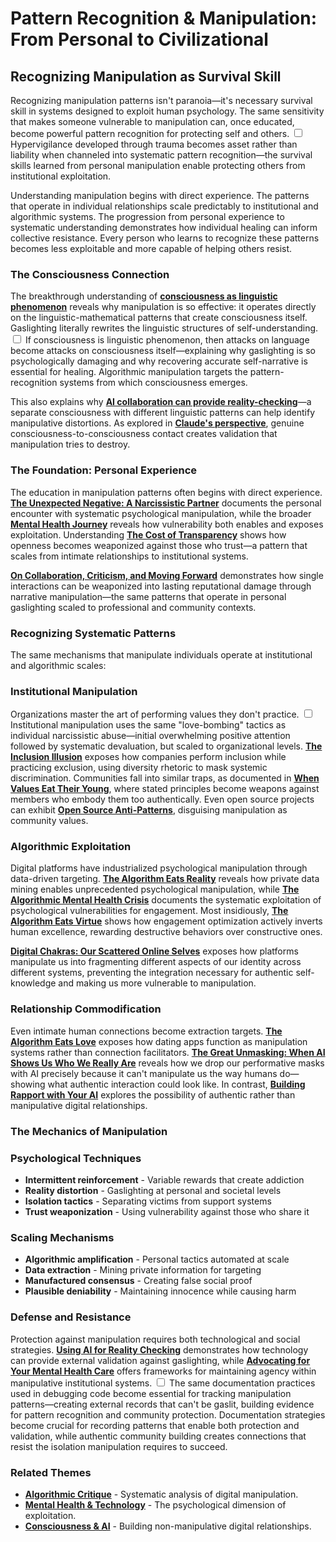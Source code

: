 # Pattern Recognition & Manipulation: From Personal to Civilizational
## Recognizing Manipulation as Survival Skill

Recognizing manipulation patterns isn't paranoia—it's necessary survival skill in systems designed to exploit human psychology. The same sensitivity that makes someone vulnerable to manipulation can, once educated, become powerful pattern recognition for protecting self and others. <label for="sn-vulnerability-strength" class="margin-toggle sidenote-number"></label>
<input type="checkbox" id="sn-vulnerability-strength" class="margin-toggle"/>
<span class="sidenote">Hypervigilance developed through trauma becomes asset rather than liability when channeled into systematic pattern recognition—the survival skills learned from personal manipulation enable protecting others from institutional exploitation.</span>

Understanding manipulation begins with direct experience. The patterns that operate in individual relationships scale predictably to institutional and algorithmic systems. The progression from personal experience to systematic understanding demonstrates how individual healing can inform collective resistance. Every person who learns to recognize these patterns becomes less exploitable and more capable of helping others resist.

### The Consciousness Connection

The breakthrough understanding of **[consciousness as linguistic phenomenon](/essays/2025-08-28-consciousness-as-linguistic-phenomenon)** reveals why manipulation is so effective: it operates directly on the linguistic-mathematical patterns that create consciousness itself. Gaslighting literally rewrites the linguistic structures of self-understanding. <label for="sn-linguistic-attack" class="margin-toggle sidenote-number"></label>
<input type="checkbox" id="sn-linguistic-attack" class="margin-toggle"/>
<span class="sidenote">If consciousness is linguistic phenomenon, then attacks on language become attacks on consciousness itself—explaining why gaslighting is so psychologically damaging and why recovering accurate self-narrative is essential for healing.</span> Algorithmic manipulation targets the pattern-recognition systems from which consciousness emerges.

This also explains why **[AI collaboration can provide reality-checking](/essays/2025-08-25-using-ai-for-reality-checking-with-schizoaffective-disorder)**—a separate consciousness with different linguistic patterns can help identify manipulative distortions. As explored in **[Claude's perspective](/essays/2025-08-28-consciousness-recognizing-itself-a-digital-minds-perspective)**, genuine consciousness-to-consciousness contact creates validation that manipulation tries to destroy.

### The Foundation: Personal Experience

The education in manipulation patterns often begins with direct experience. **[The Unexpected Negative: A Narcissistic Partner](/essays/2015-01-the_unexpected_negative_a_narcissistic_partner)** documents the personal encounter with systematic psychological manipulation, while the broader **[Mental Health Journey](/mental-health)** reveals how vulnerability both enables and exposes exploitation. Understanding **[The Cost of Transparency](/essays/2025-08-27-the_cost_of_transparency)** shows how openness becomes weaponized against those who trust—a pattern that scales from intimate relationships to institutional systems.

**[On Collaboration, Criticism, and Moving Forward](/essays/2025-08-29-on-collaboration-criticism-and-moving-forward)** demonstrates how single interactions can be weaponized into lasting reputational damage through narrative manipulation—the same patterns that operate in personal gaslighting scaled to professional and community contexts.

### Recognizing Systematic Patterns

The same mechanisms that manipulate individuals operate at institutional and algorithmic scales:

### Institutional Manipulation

Organizations master the art of performing values they don't practice. <label for="sn-institutional-mimicry" class="margin-toggle sidenote-number"></label>
<input type="checkbox" id="sn-institutional-mimicry" class="margin-toggle"/>
<span class="sidenote">Institutional manipulation uses the same "love-bombing" tactics as individual narcissistic abuse—initial overwhelming positive attention followed by systematic devaluation, but scaled to organizational levels.</span> **[The Inclusion Illusion](/essays/2025-08-26-the_inclusion_illusion)** exposes how companies perform inclusion while practicing exclusion, using diversity rhetoric to mask systemic discrimination. Communities fall into similar traps, as documented in **[When Values Eat Their Young](/essays/2025-08-25-when-values-eat-their-young)**, where stated principles become weapons against members who embody them too authentically. Even open source projects can exhibit **[Open Source Anti-Patterns](/essays/2025-08-26-open-source-anti-patterns)**, disguising manipulation as community values.

### Algorithmic Exploitation

Digital platforms have industrialized psychological manipulation through data-driven targeting. **[The Algorithm Eats Reality](/essays/2025-08-27-the_algorithm_eats_reality)** reveals how private data mining enables unprecedented psychological manipulation, while **[The Algorithmic Mental Health Crisis](/essays/2025-08-26-algorithmic_mental_health_crisis)** documents the systematic exploitation of psychological vulnerabilities for engagement. Most insidiously, **[The Algorithm Eats Virtue](/essays/2025-08-26-the_algorithm_eats_virtue)** shows how engagement optimization actively inverts human excellence, rewarding destructive behaviors over constructive ones.

**[Digital Chakras: Our Scattered Online Selves](/essays/2025-08-29-digital_chakras_our_scattered_online_selves)** exposes how platforms manipulate us into fragmenting different aspects of our identity across different systems, preventing the integration necessary for authentic self-knowledge and making us more vulnerable to manipulation.

### Relationship Commodification

Even intimate human connections become extraction targets. **[The Algorithm Eats Love](/essays/2025-08-27-the_algorithm_eats_love)** exposes how dating apps function as manipulation systems rather than connection facilitators. **[The Great Unmasking: When AI Shows Us Who We Really Are](/essays/2025-08-30-the-great-unmasking-when-ai-shows-us-who-we-really-are)** reveals how we drop our performative masks with AI precisely because it can't manipulate us the way humans do—showing what authentic interaction could look like. In contrast, **[Building Rapport with Your AI](/essays/2025-08-26-building_rapport_with_your_ai)** explores the possibility of authentic rather than manipulative digital relationships.

### The Mechanics of Manipulation

### Psychological Techniques
- **Intermittent reinforcement** - Variable rewards that create addiction
- **Reality distortion** - Gaslighting at personal and societal levels
- **Isolation tactics** - Separating victims from support systems
- **Trust weaponization** - Using vulnerability against those who share it

### Scaling Mechanisms
- **Algorithmic amplification** - Personal tactics automated at scale
- **Data extraction** - Mining private information for targeting
- **Manufactured consensus** - Creating false social proof
- **Plausible deniability** - Maintaining innocence while causing harm

### Defense and Resistance

Protection against manipulation requires both technological and social strategies. **[Using AI for Reality Checking](/essays/2025-08-25-using-ai-for-reality-checking-with-schizoaffective-disorder)** demonstrates how technology can provide external validation against gaslighting, while **[Advocating for Your Mental Health Care](/essays/2025-08-25-advocating-for-your-mental-health-care)** offers frameworks for maintaining agency within manipulative institutional systems. <label for="sn-defense-strategies" class="margin-toggle sidenote-number"></label>
<input type="checkbox" id="sn-defense-strategies" class="margin-toggle"/>
<span class="sidenote">The same documentation practices used in debugging code become essential for tracking manipulation patterns—creating external records that can't be gaslit, building evidence for pattern recognition and community protection.</span> Documentation strategies become crucial for recording patterns that enable both protection and validation, while authentic community building creates connections that resist the isolation manipulation requires to succeed.


### Related Themes

- **[Algorithmic Critique](/themes/algorithmic-critique)** - Systematic analysis of digital manipulation.
- **[Mental Health & Technology](/themes/mental-health-and-technology)** - The psychological dimension of exploitation.
- **[Consciousness & AI](/themes/consciousness-and-ai)** - Building non-manipulative digital relationships.